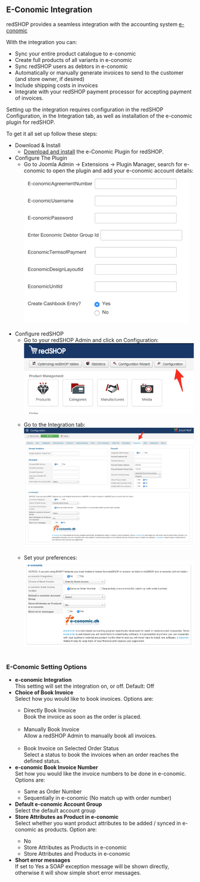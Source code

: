 ## E-Conomic Integration
redSHOP provides a seamless integration with the accounting system <a href="https://www.reviso.com/blog/e-conomic-uk-is-now-reviso/">e-conomic</a>

With the integration you can:

<ul>
<li>Sync your entire product catalogue to e-conomic
<li>Create full products of all variants in e-conomic
<li>Sync redSHOP users as debtors in e-conomic
<li>Automatically or manually generate invoices to send to the customer (and store owner, if desired)
<li>Include shipping costs in invoices
<li>Integrate with your redSHOP payment processor for accepting payment of invoices.
</ul>

Setting up the integration requires configuration in the redSHOP Configuration, in the Integration tab, as well as installation of the e-conomic plugin for redSHOP.

To get it all set up follow these steps:

<ul>
<li>Download & Install
    <ul>
    <!-- We need update the link-->
    <li><a href="http://docs-en.helpscoutdocs.com/article/62-i-purchased-a-product-how-do-i-download-it">Download and install</a> the e-Conomic Plugin for redSHOP.
    </ul>

<li>Configure The Plugin
    <ul>
    <li>Go to Joomla Admin -> Extensions -> Plugin Manager, search for e-conomic to open the plugin and add your e-conomic account details:
    <img src="./manual/en-US/chapters/e-conomic-integration/img/img4.png" class="example"/><br><br>
    </ul>

<li>Configure redSHOP
    <ul>
    <li>Go to your redSHOP Admin and click on Configuration:
    <img src="./manual/en-US/chapters/e-conomic-integration/img/img5.png" class="example"/><br><br>
    <li>Go to the Integration tab:
    <img src="./manual/en-US/chapters/e-conomic-integration/img/img6.png" class="example"/><br><br>
    <li>Set your preferences:
    <img src="./manual/en-US/chapters/e-conomic-integration/img/img7.png" class="example"/><br><br>
    </ul>
</ul>

### E-Conomic Setting Options

<ul>
<li><b>e-conomic Integration</li></b>
This setting will set the integration on, or off. Default: Off

<li><b>Choice of Book Invoice</li></b>
Select how you would like to book invoices.  Options are:
    <ul>
    <li>Directly Book Invoice</li>
    Book the invoice as soon as the order is placed.<br><br>
    <li>Manually Book Invoice</li>
    Allow a redSHOP Admin to manually book all invoices.<br><br>
    <li>Book Invoice on Selected Order Status</li>
    Select a status to book the invoices when an order reaches the defined status.
    </ul>

<li><b>e-conomic Book Invoice Number</li></b>
Set how you would like the invoice numbers to be done in e-conomic.  Options are: 
    <ul>
    <li>Same as Order Number
    <li>Sequentially in e-conomic (No match up with order number)
    </ul>

<li><b>Default e-conomic Account Group</li></b>
Select the default account group

<li><b>Store Attributes as Product in e-conomic</li></b>
Select whether you want product attributes to be added / synced in e-conomic as products.  Option are:
    <ul>
    <li>No
    <li>Store Attributes as Products in e-conomic
    <li>Store Attributes and Products in e-conomic
    </ul>

<li><b>Short error messages</li></b>
If set to Yes a SOAP exception message will be shown directly, otherwise it will show simple short error messages.
</ul>